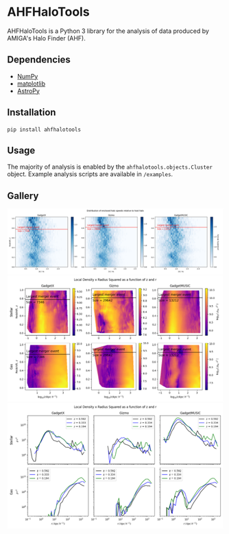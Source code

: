 # AHFHaloTools

AHFHaloTools is a Python 3 library for the analysis of data produced by AMIGA's Halo Finder (AHF).

## Dependencies
* [NumPy](https://numpy.org/)
* [matplotlib](https://matplotlib.org/)
* [AstroPy](https://www.astropy.org/)

## Installation
`pip install ahfhalotools`

## Usage
The majority of analysis is enabled by the `ahfhalotools.objects.Cluster` object.
Example analysis scripts are available in `/examples`.

## Gallery
![Velocity Distribution of Enclosed Halo as a Function of Redshift](https://raw.githubusercontent.com/BenDavisonPetch/ahfhalotools/main/gallery/enclosedHalovDist.png)
![Local Density times Radius Squared as a function of z and r](https://raw.githubusercontent.com/BenDavisonPetch/ahfhalotools/main/gallery/localDensityZR.png)
![Local Density times Radius Squared as a function of z and r for select redshifts](https://raw.githubusercontent.com/BenDavisonPetch/ahfhalotools/main/gallery/selectzs.png)
